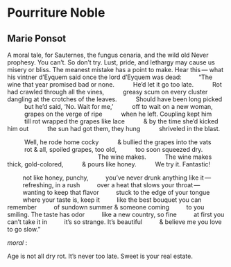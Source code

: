 # Pourriture Noble
## Marie Ponsot
A moral tale, for Sauternes, the fungus cenaria, and the wild old
Never prophesy.
You can’t. So don’t try.
Lust, pride, and lethargy
may cause us misery
or bliss.
The meanest mistake
has a point to make.
Hear this —
what his vintner d’Eyquem said
once the lord d’Eyquem was dead:
         “The wine that year promised bad or none.
          He’d let it go too late.
          Rot had crawled through all the vines,
          greasy scum on every cluster
          dangling at the crotches of the leaves.
          Should have been long picked
          but he’d said, ‘No. Wait for me,’
          off to wait on a new woman,
          grapes on the verge of ripe
          when he left. Coupling kept him
          till rot wrapped the grapes like lace
          & by the time she’d kicked him out
          the sun had got them, they hung
          shriveled in the blast.

          Well, he rode home cocky
          & bullied the grapes into the vats
          rot & all, spoiled grapes, too old,
          too soon squeezed dry.
                                                     The wine makes.
          The wine makes thick, gold-colored,
          & pours like honey.
          We try it. Fantastic!

         not like honey, punchy,
         you’ve never drunk anything like it —
         refreshing, in a rush
         over a heat that slows your throat —
         wanting to keep that flavor
         stuck to the edge of your tongue
         where your taste is, keep it
         like the best bouquet you can remember
         of sundown summer & someone coming
         to you smiling. The taste has odor
         like a new country, so fine
         at first you can’t take it in
         it’s so strange. It’s beautiful
         & believe me you love to go slow.”

 _moral_ :

Age is not
all dry rot.
It’s never too late.
Sweet is your real estate.